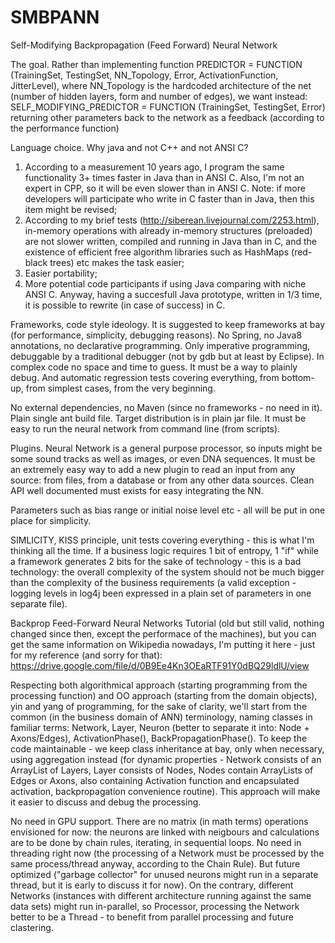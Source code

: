# SMBPANN
Self-Modifying Backpropagation (Feed Forward) Neural Network 

The goal.
Rather than implementing function
PREDICTOR = FUNCTION (TrainingSet, TestingSet, NN_Topology, Error, ActivationFunction, JitterLevel),
where NN_Topology is the hardcoded architecture of the net (number of hidden layers, form and number of edges),
we want instead:
SELF_MODIFYING_PREDICTOR = FUNCTION (TrainingSet, TestingSet, Error)
returning other parameters back to the network as a feedback (according to the performance function)

Language choice. Why java and not C++ and not ANSI C?
1) According to a measurement 10 years ago, I program the same functionality 3+ times faster in Java than in ANSI C. 
Also, I'm not an expert in CPP, so it will be even slower than in ANSI C.
Note: if more developers will participate who write in C faster than in Java, then this item might be revised;
2) According to my brief tests (http://siberean.livejournal.com/2253.html), in-memory operations with already in-memory structures (preloaded) are not slower written, compiled and running in Java than in C, and the existence of efficient free algorithm libraries such as HashMaps (red-black trees) etc makes the task easier;
3) Easier portability;
4) More potential code participants if using Java comparing with niche ANSI C.
Anyway, having a succesfull Java prototype, written in 1/3 time, it is possible to rewrite (in case of success) in C.

Frameworks, code style ideology.
It is suggested to keep frameworks at bay (for performance, simplicity, debugging reasons). No Spring, no Java8 annotations, no declarative programming. Only imperative programming, debuggable by a traditional debugger (not by gdb but at least by Eclipse). In complex code no space and time to guess. It must be a way to plainly debug. And automatic regression tests covering everything, from bottom-up, from simplest cases, from the very beginning.

No external dependencies, no Maven (since no frameworks - no need in it). Plain single ant build file. Target distribution is in plain jar file. It must be easy to run the neural network from command line (from scripts).

Plugins. Neural Network is a general purpose processor, so inputs might be some sound tracks as well as images, 
or even DNA sequences. It must be an extremely easy way to add a new plugin to read an input from any source: from files, from a database or from any other data sources. Clean API well documented must exists for easy integrating the NN.

Parameters such as bias range or initial noise level etc - all will be put in one place for simplicity.

SIMLICITY, KISS principle, unit tests covering everything - this is what I'm thinking all the time. If a business logic requires 1 bit of entropy, 1 "if" while a framework generates 2 bits for the sake of technology - this is a bad technology: the overall complexity of the system should not be much bigger than the complexity of the business requirements (a valid exception - logging levels in log4j been expressed in a plain set of parameters in one separate file).

Backprop Feed-Forward Neural Networks Tutorial (old but still valid, nothing changed since then, except the performace of the machines), but you can get the same information on Wikipedia nowadays, I'm putting it here - just for my reference (and sorry for that): 
https://drive.google.com/file/d/0B9Ee4Kn3OEaRTF91Y0dBQ29ldlU/view

Respecting both algorithmical approach (starting programming from the processing function) and OO approach (starting from the domain objects), yin and yang of programming, for the sake of clarity, we'll start from the common (in the business domain of ANN) terminology, naming classes in familiar terms: Network, Layer, Neuron (better to separate it into: Node + Axons/Edges), ActivationPhase(), BackPropagationPhase().
To keep the code maintainable - we keep class inheritance at bay, only when necessary, using aggregation instead (for dynamic properties - Network consists of an ArrayList of Layers, Layer consists of Nodes, Nodes contain ArrayLists of Edges or Axons, also containing Activation function and encapsulated activation, backpropagation convenience routine). This approach will make it easier to discuss and debug the processing. 

No need in GPU support. There are no matrix (in math terms) operations envisioned for now: the neurons are linked with neigbours and calculations are to be done by chain rules, iterating, in sequential loops. No need in threading right now (the processing of a Network must be processed by the same process/thread anyway, according to the Chain Rule). But future optimized ("garbage collector" for unused neurons might run in a separate thread, but it is early to discuss it for now). On the contrary, different Networks (instances with different architecture running against the same data sets) might run in-parallel, so Processor, processing the Network better to be a Thread - to benefit from parallel processing and future clastering.
